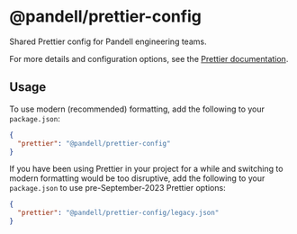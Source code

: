 # @pandell/prettier-config

Shared Prettier config for Pandell engineering teams.

For more details and configuration options, see the [Prettier documentation](https://prettier.io/docs/en/configuration.html).

## Usage

To use modern (recommended) formatting, add the following to your `package.json`:

```json
{
  "prettier": "@pandell/prettier-config"
}
```

If you have been using Prettier in your project for a while and switching to modern
formatting would be too disruptive, add the following to your `package.json` to use
pre-September-2023 Prettier options:

```json
{
  "prettier": "@pandell/prettier-config/legacy.json"
}
```
